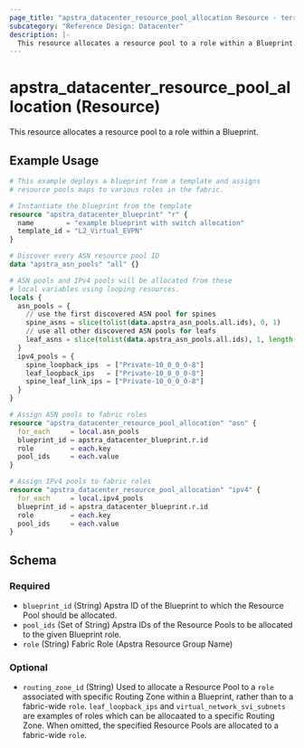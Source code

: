 ```yaml
---
page_title: "apstra_datacenter_resource_pool_allocation Resource - terraform-provider-apstra"
subcategory: "Reference Design: Datacenter"
description: |-
  This resource allocates a resource pool to a role within a Blueprint.
---
```


# apstra_datacenter_resource_pool_allocation (Resource)

This resource allocates a resource pool to a role within a Blueprint.


## Example Usage

```terraform
# This example deploys a blueprint from a template and assigns
# resource pools maps to various roles in the fabric.

# Instantiate the blueprint from the template
resource "apstra_datacenter_blueprint" "r" {
  name        = "example blueprint with switch allocation"
  template_id = "L2_Virtual_EVPN"
}

# Discover every ASN resource pool ID
data "apstra_asn_pools" "all" {}

# ASN pools and IPv4 pools will be allocated from these
# local variables using looping resources.
locals {
  asn_pools = {
    // use the first discovered ASN pool for spines
    spine_asns = slice(tolist(data.apstra_asn_pools.all.ids), 0, 1)
    // use all other discovered ASN pools for leafs
    leaf_asns = slice(tolist(data.apstra_asn_pools.all.ids), 1, length(data.apstra_asn_pools.all.ids))
  }
  ipv4_pools = {
    spine_loopback_ips  = ["Private-10_0_0_0-8"]
    leaf_loopback_ips   = ["Private-10_0_0_0-8"]
    spine_leaf_link_ips = ["Private-10_0_0_0-8"]
  }
}

# Assign ASN pools to fabric roles
resource "apstra_datacenter_resource_pool_allocation" "asn" {
  for_each     = local.asn_pools
  blueprint_id = apstra_datacenter_blueprint.r.id
  role         = each.key
  pool_ids     = each.value
}

# Assign IPv4 pools to fabric roles
resource "apstra_datacenter_resource_pool_allocation" "ipv4" {
  for_each     = local.ipv4_pools
  blueprint_id = apstra_datacenter_blueprint.r.id
  role         = each.key
  pool_ids     = each.value
}
```

<!-- schema generated by tfplugindocs -->
## Schema

### Required

- `blueprint_id` (String) Apstra ID of the Blueprint to which the Resource Pool should be allocated.
- `pool_ids` (Set of String) Apstra IDs of the Resource Pools to be allocated to the given Blueprint role.
- `role` (String) Fabric Role (Apstra Resource Group Name)

### Optional

- `routing_zone_id` (String) Used to allocate a Resource Pool to a `role` associated with specific Routing Zone within a Blueprint, rather than to a fabric-wide `role`. `leaf_loopback_ips` and `virtual_network_svi_subnets` are examples of roles which can be allocaated to a specific Routing Zone. When omitted, the specified Resource Pools are allocated to a fabric-wide `role`.
